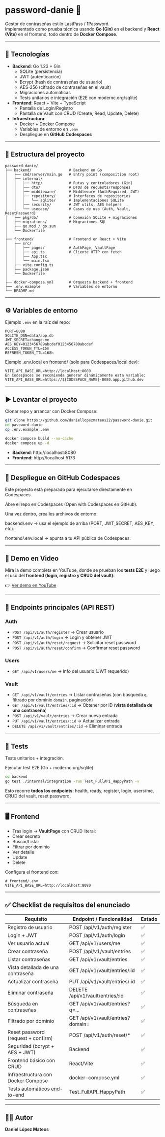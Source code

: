 ﻿# password-danie 🔐

Gestor de contraseñas estilo LastPass / 1Password.  
Implementado como prueba técnica usando **Go (Gin)** en el backend y **React (Vite)** en el frontend, todo dentro de **Docker Compose**.

---

## 🚀 Tecnologías

- **Backend**: Go 1.23 + Gin
  - SQLite (persistencia)
  - JWT (autenticación)
  - Bcrypt (hash de contraseñas de usuario)
  - AES-256 (cifrado de contraseñas en el vault)
  - Migraciones automáticas
  - Tests unitarios e integración (E2E con modernc.org/sqlite)
- **Frontend**: React + Vite + TypeScript
  - Pantalla de Login/Registro
  - Pantalla de Vault con CRUD (Create, Read, Update, Delete)
- **Infraestructura**:
  - Docker + Docker Compose
  - Variables de entorno en `.env`
  - Despliegue en **GitHub Codespaces**

---

## 📂 Estructura del proyecto

```plaintext
password-danie/
├── backend/                 # Backend en Go
│   ├── cmd/server/main.go   # Entry point (composition root)
│   ├── internal/
│   │   ├── http/            # Rutas y controladores (Gin)
│   │   ├── dto/             # DTOs de requests/responses
│   │   ├── middleware/      # Middleware (AuthRequired, JWT)
│   │   ├── repository/      # Interfaces de repositorios
│   │   │   └── sqlite/      # Implementaciones SQLite
│   │   ├── security/        # JWT utils, AES helpers
│   │   └── usecase/         # Casos de uso (Auth, Vault, ResetPassword)
│   ├── pkg/db/              # Conexión SQLite + migraciones
│   ├── migrations/          # Migraciones SQL
│   ├── go.mod / go.sum
│   └── Dockerfile
│
├── frontend/                # Frontend en React + Vite
│   ├── src/
│   │   ├── pages/           # AuthPage, VaultPage
│   │   ├── api.ts           # Cliente HTTP con fetch
│   │   ├── App.tsx
│   │   └── main.tsx
│   ├── vite.config.ts
│   ├── package.json
│   └── Dockerfile
│
├── docker-compose.yml       # Orquesta backend + frontend
├── .env.example             # Variables de entorno
└── README.md
```

---

## ⚙️ Variables de entorno

Ejemplo `.env` en la raíz del repo:

```env
PORT=8080
SQLITE_DSN=data/app.db
JWT_SECRET=change-me
AES_KEY=0123456789abcdef0123456789abcdef
ACCESS_TOKEN_TTL=15m
REFRESH_TOKEN_TTL=168h
```
Ejemplo .env.local en frontend/ (solo para Codespaces/local dev):
```env
VITE_API_BASE_URL=http://localhost:8080
En Codespaces se recomienda generar dinámicamente esta variable:
VITE_API_BASE_URL=https://${CODESPACE_NAME}-8080.app.github.dev
```
---

## ▶️ Levantar el proyecto

Clonar repo y arrancar con Docker Compose:

```bash
git clone https://github.com/daniellopezmateos22/password-danie.git
cd password-danie
cp .env.example .env

docker compose build --no-cache
docker compose up -d
```

- **Backend**: http://localhost:8080  
- **Frontend**: http://localhost:5173  

---
## 🚀 Despliegue en GitHub Codespaces

Este proyecto está preparado para ejecutarse directamente en Codespaces.

Abre el repo en Codespaces (Open with Codespaces en GitHub).

Una vez dentro, crea los archivos de entorno:

backend/.env → usa el ejemplo de arriba (PORT, JWT_SECRET, AES_KEY, etc).

frontend/.env.local → apunta a tu API pública de Codespaces:

---

## 🎥 Demo en Video

Mira la demo completa en YouTube, donde se prueban los **tests E2E** y luego el uso del **frontend (login, registro y CRUD del vault)**:

👉 [Ver demo en YouTube](https://www.youtube.com/watch?v=cIQzVgFrfSk)

---

## 🔑 Endpoints principales (API REST)

### Auth
- `POST /api/v1/auth/register` → Crear usuario
- `POST /api/v1/auth/login` → Login y obtener JWT
- `POST /api/v1/auth/reset/request` → Solicitar reset password
- `POST /api/v1/auth/reset/confirm` → Confirmar reset password

### Users
- `GET /api/v1/users/me` → Info del usuario (JWT requerido)

### Vault
- `GET /api/v1/vault/entries` → Listar contraseñas (con búsqueda `q`, filtrado por dominio `domain`, paginación)
- `GET /api/v1/vault/entries/:id` → Obtener por ID (**vista detallada de una contraseña**)
- `POST /api/v1/vault/entries` → Crear nueva entrada
- `PUT /api/v1/vault/entries/:id` → Actualizar entrada
- `DELETE /api/v1/vault/entries/:id` → Eliminar entrada

---

## 🧪 Tests

Tests unitarios + integración.

Ejecutar test E2E (Go + modernc.org/sqlite):

```bash
cd backend
go test ./internal/integration -run Test_FullAPI_HappyPath -v
```

Esto recorre **todos los endpoints**: health, ready, register, login, users/me, CRUD del vault, reset password.

---

## 🖥️ Frontend

  - Tras login → **VaultPage** con CRUD literal:
  - Crear secreto
  - Buscar/Listar
  - Filtrar por dominio
  - Ver detalle
  - Update
  - Delete


Configura el frontend con:

```env
# frontend/.env
VITE_API_BASE_URL=http://localhost:8080
```
---

## ✅ Checklist de requisitos del enunciado

| Requisito                             | Endpoint / Funcionalidad          | Estado |
|---------------------------------------|-----------------------------------|--------|
| Registro de usuario                   | POST /api/v1/auth/register        | ✅     |
| Login + JWT                           | POST /api/v1/auth/login           | ✅     |
| Ver usuario actual                    | GET /api/v1/users/me              | ✅     |
| Crear contraseña                      | POST /api/v1/vault/entries        | ✅     |
| Listar contraseñas                    | GET /api/v1/vault/entries         | ✅     |
| Vista detallada de una contraseña     | GET /api/v1/vault/entries/:id     | ✅     |
| Actualizar contraseña                 | PUT /api/v1/vault/entries/:id     | ✅     |
| Eliminar contraseña                   | DELETE /api/v1/vault/entries/:id  | ✅     |
| Búsqueda en contraseñas               | GET /api/v1/vault/entries?q=...   | ✅     |
| Filtrado por dominio                  | GET /api/v1/vault/entries?domain= | ✅     |
| Reset password (request + confirm)    | POST /api/v1/auth/reset/*         | ✅     |
| Seguridad (bcrypt + AES + JWT)        | Backend                           | ✅     |
| Frontend básico con CRUD              | React/Vite                        | ✅     |
| Infraestructura con Docker Compose    | docker-compose.yml                | ✅     |
| Tests automáticos end-to-end          | Test_FullAPI_HappyPath            | ✅     |

---

## 👨‍💻 Autor
**Daniel López Mateos**  




